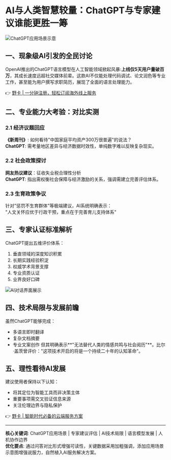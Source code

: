 # AI与人类智慧较量：ChatGPT与专家建议谁能更胜一筹

![ChatGPT应用场景示意](https://bbtdd.com/wp-content/uploads/img/093312170.webp)

## 一、现象级AI引发的全民讨论
OpenAI推出的ChatGPT语言模型在人工智能领域掀起风暴:**上线仅5天用户量破百万**，其成长速度远超社交媒体前辈。这款AI不仅能处理代码调试、论文润色等专业工作，甚至能为用户撰写求职简历，展现了全面的语言处理能力。

👉 [野卡 | 一分钟注册，轻松订阅海外线上服务](https://bbtdd.com/yeka)

## 二、专业能力大考验：对比实测

### 2.1 经济议题回应
**《新周刊》**: 如何看待"中国家庭平均资产300万很普遍"的说法？  
**ChatGPT**: 需考量地区差异与经济数据时效性，单纯数字难以反映复杂现实。

### 2.2 社会政策探讨
**网友热议建议**：征收失业税合理性分析  
**ChatGPT**: 指出需权衡社会保障与经济激励的关系，强调需建立完善评估体系。

### 2.3 生育政策争议
针对"惩罚不生育群体"等极端建议，AI系统明确表示：  
"人文关怀应优于行政干预，重点在于完善育儿支持体系"

## 三、专家认证标准解析
ChatGPT提出五维评价体系：
1. 垂直领域的深度知识积累
2. 长期实践经验积淀
3. 权威学术背景支撑
4. 专业资质认证
5. 业界良好口碑

![AI对话界面展示](https://bbtdd.com/wp-content/uploads/img/639983157529743.webp)

## 四、技术局限与发展前瞻
虽然ChatGPT能够完成：
- 多语言即时翻译
- 复杂文档摘要
- 专业文案创作
但其明确表示**"无法替代人类的情感共鸣与社会阅历"**。比尔·盖茨曾评价："这项技术开启的将是一个持续二十年的认知革命"。

## 五、理性看待AI发展
建议使用者保持以下认知：
- 将其定位为智能工具而非决策主体
- 重要事项需交叉验证信息来源
- 关注伦理边界与隐私保护

👉 [野卡 | 智能时代必备的云端服务方案](https://bbtdd.com/yeka)

---

**核心关键词**: ChatGPT应用场景 | 专家建议评估 | AI技术局限 | 语言模型发展 | 人机协作边界  
**优化要点**: 通过问答对比形式增强可读性，关键数据采用加粗强调，添加应用场景示意图增强说服力，自然植入AI服务解决方案。